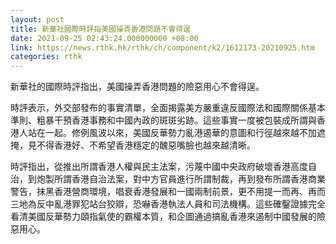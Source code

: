 ```yaml
---
layout: post
title: 新華社國際時評指美國操弄香港問題不會得逞
date: 2021-09-25 02:43:24.000000000 +08:00
link: https://news.rthk.hk/rthk/ch/component/k2/1612173-20210925.htm
categories: rthk
---
```


新華社的國際時評指出，美國操弄香港問題的險惡用心不會得逞。

時評表示，外交部發布的事實清單，全面揭露美方嚴重違反國際法和國際關係基本準則、粗暴干預香港事務和中國內政的斑斑劣跡。這些事實一度被包裝成所謂與香港人站在一起。修例風波以來，美國反華勢力亂港遏華的意圖和行徑越來越不加遮掩，見不得香港好、不希望香港穩定的醜惡嘴臉也越來越清晰。

時評指出，從推出所謂香港人權與民主法案，污蔑中國中央政府破壞香港高度自治，到炮製所謂香港自治法案，對中方官員進行所謂制裁，再到發布所謂香港商業警告，抹黑香港營商環境，唱衰香港發展和一國兩制前景，更不用提一而再、再而三地為反中亂港罪犯站台狡辯，恐嚇香港執法人員和司法機構。這些確鑿證據完全看清美國反華勢力頤指氣使的霸權本質，和企圖通過搞亂香港來遏制中國發展的險惡用心。
